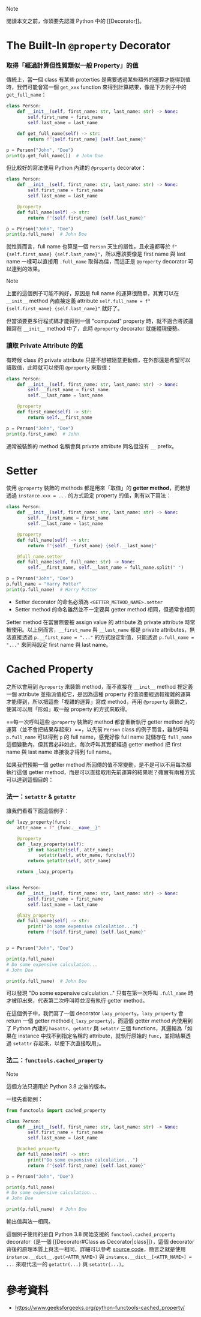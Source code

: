 >[!Note]
>閱讀本文之前，你須要先認識 Python 中的 [[Decorator]]。

# The Built-In `@property` Decorator

### 取得「經過計算但性質類似一般 Property」的值

傳統上，當一個 class 有某些 proterties 是需要透過某些額外的運算才能得到值時，我們可能會寫一個 `get_xxx` function 來得到計算結果，像是下方例子中的 `get_full_name`：

```Python
class Person:
    def __init__(self, first_name: str, last_name: str) -> None:
        self.first_name = first_name
        self.last_name = last_name

    def get_full_name(self) -> str:
        return f"{self.first_name} {self.last_name}"

p = Person("John", "Doe")
print(p.get_full_name())  # John Doe
```

但比較好的寫法使用 Python 內建的 `@property` decorator：

```Python
class Person:
    def __init__(self, first_name: str, last_name: str) -> None:
        self.first_name = first_name
        self.last_name = last_name

    @property
    def full_name(self) -> str:
        return f"{self.first_name} {self.last_name}"

p = Person("John", "Doe")
print(p.full_name)  # John Doe
```

就性質而言，full name 也算是一個 `Person` 天生的屬性，且永遠都等於 `f"{self.first_name} {self.last_name}"`，所以應該要像是 first name 與 last name 一樣可以直接用 `.full_name` 取得為佳，而這正是 `@property` decorator 可以達到的效果。

>[!Note]
>上面的這個例子可能不夠好，原因是 full name 的運算很簡單，其實可以在 `__init__` method 內直接定義 attribute `self.full_name = f"{self.first_name} {self.last_name}"` 就好了。
>
>但當須要更多行程式碼才能得到一個 "computed" property 時，就不適合將該邏輯寫在 `__init__` method 中了，此時 `@property` decorator 就能體現優勢。

### 讀取 Private Attribute 的值

有時候 class 的 private attribute 只是不想被隨意更動值，在外部還是希望可以讀取值，此時就可以使用 `@property` 來取值：

```Python
class Person:
    def __init__(self, first_name: str, last_name: str) -> None:
        self.__first_name = first_name
        self.__last_name = last_name

    @property
    def first_name(self) -> str:
        return self.__first_name

p = Person("John", "Doe")
print(p.first_name)  # John
```

通常被裝飾的 method 名稱會與 private attribute 同名但沒有 `__` prefix。

# Setter

使用 `@property` 裝飾的 methods 都是用來「取值」的 **getter method**，而若想透過 `instance.xxx = ...` 的方式設定 property 的值，則有以下寫法：

```Python
class Person:
    def __init__(self, first_name: str, last_name: str) -> None:
        self.__first_name = first_name
        self.__last_name = last_name

    @property
    def full_name(self) -> str:
        return f"{self.__first_name} {self.__last_name}"

    @full_name.setter
    def full_name(self, full_name: str) -> None:
        self.__first_name, self.__last_name = full_name.split(" ")

p = Person("John", "Doe")
p.full_name = "Harry Potter"
print(p.full_name)  # Harry Potter
```

- Setter decorator 的命名必須為 `<GETTER_METHOD_NAME>.setter`
- Setter method 的命名雖然並不一定要與 getter method 相同，但通常會相同

Setter method 在當實際要被 assign value 的 attribute 為 private attribute 時常被使用。以上例而言，`__first_name` 與 `__last_name` 都是 private attributes，無法直接透過 `p.__first_name = "..."` 的方式設定新值，只能透過 `p.full_name = "..."` 來同時設定 first name 與 last name。

# Cached Property

之所以會用到 `@property` 來裝飾 method，而不直接在 `__init__` method 裡定義一個 attribute 並指派值給它，是因為這種 property 的值須要經過較複雜的運算才能得到，所以把這些「複雜的運算」寫成 method，再用 `@property` 裝飾之，使其可以用「形如」取一般 property 的方式來取得。

==每一次呼叫這些 `@property` 裝飾的 method 都會重新執行 getter method 內的運算（並不會把結果存起來）==，以先前 `Person` class 的例子而言，雖然呼叫 `p.full_name` 可以得到 `p` 的 full name，感覺好像 full name 就儲存在 `full_name` 這個變數內，但其實必非如此，每次呼叫其實都經過 getter method 把 first name 與 last name 串接後才得到 full name。

如果我們預期一個 getter method 所回傳的值不常變動，是不是可以不用每次都執行這個 getter method，而是可以直接取用先前運算的結果呢？確實有兩種方式可以達到這個目的：

### 法一：`setattr` & `getattr`

讓我們看看下面這個例子：

```Python
def lazy_property(func):
    attr_name = f"_{func.__name__}"

    @property
    def _lazy_property(self):
        if not hasattr(self, attr_name):
            setattr(self, attr_name, func(self))
        return getattr(self, attr_name)

    return _lazy_property


class Person:
    def __init__(self, first_name: str, last_name: str) -> None:
        self.first_name = first_name
        self.last_name = last_name

    @lazy_property
    def full_name(self) -> str:
        print("Do some expensive calculation...")
        return f"{self.first_name} {self.last_name}"


p = Person("John", "Doe")

print(p.full_name)
# Do some expensive calculation...
# John Doe

print(p.full_name)  # John Doe
```

可以發現 "Do some expensive calculation..." 只有在第一次呼叫 `.full_name` 時才被印出來，代表第二次呼叫時並沒有執行 getter method。

在這個例子中，我們寫了一個 decorator `lazy_property`，`lazy_property` 會 return 一個 getter method (`_lazy_property`)，而這個 getter method 內使用到了 Python 內建的 `hasattr`、`getattr` 與 `setattr` 三個 functions，其邏輯為「如果在 instance 中找不到指定名稱的 attribute，就執行原始的 `func`，並把結果透過 `setattr` 存起來，以便下次直接取用」。

### 法二：`functools.cached_property`

>[!Note]
>這個方法只適用於 Python 3.8 之後的版本。

一樣先看範例：

```Python
from functools import cached_property

class Person:
    def __init__(self, first_name: str, last_name: str) -> None:
        self.first_name = first_name
        self.last_name = last_name

    @cached_property
    def full_name(self) -> str:
        print("Do some expensive calculation...")
        return f"{self.first_name} {self.last_name}"

p = Person("John", "Doe")

print(p.full_name)
# Do some expensive calculation...
# John Doe

print(p.full_name)  # John Doe
```

輸出值與法一相同。

這個例子使用的是自 Python 3.8 開始支援的 `functool.cached_property` decorator（是一個 [[Decorator#Class as Decorator|class]]），這個 decorator 背後的原理本質上與法一相同，詳細可以參考 [source code](https://github.com/python/cpython/blob/7fc9be350af055538e70ece8d7de78414bad431e/Lib/functools.py#L965)，簡言之就是使用 `instance.__dict__.get(<ATTR_NAME>)` 與 `instance.__dict__[<ATTR_NAME>] = ...` 來取代法一的 `getattr(...)` 與 `setattr(...)`。

# 參考資料

- <https://www.geeksforgeeks.org/python-functools-cached_property/>
